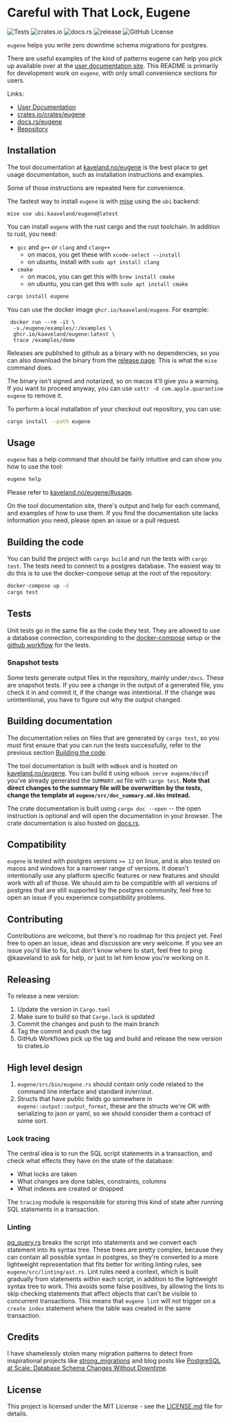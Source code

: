 # Careful with That Lock, Eugene

![Tests](https://github.com/kaaveland/eugene/actions/workflows/run_tests.yml/badge.svg?branch=main)
![crates.io](https://img.shields.io/crates/v/eugene.svg)
![docs.rs](https://img.shields.io/docsrs/eugene)
![release](https://img.shields.io/github/release-date/kaaveland/eugene)
![GitHub License](https://img.shields.io/github/license/kaaveland/eugene)

`eugene` helps you write zero downtime schema migrations for postgres. 

There are useful examples of the kind of patterns eugene can help you pick up
available over at the [user documentation site](https://kaveland.no/eugene). This README
is primarily for development work on `eugene`, with only small convenience sections
for users.

Links:

- [User Documentation](https://kaveland.no/eugene)
- [crates.io/crates/eugene](https://crates.io/crates/eugene)
- [docs.rs/eugene](https://docs.rs/eugene)
- [Repository](https://github.com/kaaveland/eugene)

## Installation

The tool documentation at [kaveland.no/eugene](https://kaveland.no/eugene) is the 
best place to get usage documentation, such as installation instructions and examples.

Some of those instructions are repeated here for convenience.

The fastest way to install `eugene` is with [mise](https://mise.jdx.dev/) using the `ubi` backend:

```shell
mise use ubi:kaaveland/eugene@latest
```

You can install `eugene` with the rust cargo and the rust toolchain. In addition to rust, you need:

- `gcc` and `g++` *or* `clang` and `clang++`
   + on macos, you get these with `xcode-select --install`
   + on ubuntu, install with `sudo apt install clang`
- `cmake`
   + on macos, you can get this with `brew install cmake`
   + on ubuntu, you can get this with `sudo apt install cmake`

```bash
cargo install eugene
```

You can use the docker image `ghcr.io/kaaveland/eugene`. For example:

```shell
 docker run --rm -it \
  -v./eugene/examples/:/examples \
  ghcr.io/kaaveland/eugene:latest \
  trace /examples/demo
```

Releases are published to github as a binary with no dependencies, so you can
also download the binary from the [release page](https://github.com/kaaveland/eugene/releases). This is what the `mise`
command does.

The binary isn't signed and notarized, so on macos it'll give you a warning. If you
want to proceed anyway, you can use `xattr -d com.apple.quarantine eugene` to remove it.

To perform a local installation of your checkout out repository, you can use:

```bash
cargo install --path eugene
```

## Usage

`eugene` has a help command that should be fairly intuitive and can show you how to use the tool:

```bash
eugene help
```

Please refer to [kaveland.no/eugene/#usage](https://kaveland.no/eugene/#usage).

On the tool documentation site, there's output and help for each command,
and examples of how to use them. If you find the documentation site lacks
information you need, please open an issue or a pull request.

## Building the code

You can build the project with `cargo build` and run the tests with 
`cargo test`. The tests need to connect to a postgres database. The
easiest way to do this is to use the docker-compose setup at the root
of the repository:

```bash
docker-compose up -d
cargo test
```
## Tests

Unit tests go in the same file as the code they test. They are 
allowed to use a database connection, corresponding to the 
[docker-compose](https://github.com/kaaveland/eugene/blob/main/docker-compose.yml) setup 
or the [github workflow](https://github.com/kaaveland/eugene/blob/main/.github/workflows/run_tests.yml)
for the tests.

### Snapshot tests

Some tests generate output files in the repository, mainly under`/docs`. These 
are snapshot tests. If you see a change in the output of a generated file, you check
it in and commit it, if the change was intentional. If the change was unintentional,
you have to figure out why the output changed.

## Building documentation

The documentation relies on files that are generated by `cargo test`,
so you must first ensure that you can run the tests successfully,
refer to the previous section [Building the code](#building-the-code).

The tool documentation is built with `mdBook` and is hosted on
[kaveland.no/eugene](https://kaveland.no/eugene). You can build it
using `mdbook serve eugene/docs`if you've already generated the
`SUMMARY.md` file with `cargo test`. **Note that direct changes to the
summary file will be overwritten by the tests, change the template
at `eugene/src/doc_summary.md.hbs` instead.**

The crate documentation is built using `cargo doc --open` -- the
open instruction is optional and will open the documentation in your
browser. The crate documentation is also hosted on 
[docs.rs](https://docs.rs/eugene/).

## Compatibility

`eugene` is tested with postgres versions `>= 12` on linux, and is
also tested on macos and windows for a narrower range of versions. 
It doesn't intentionally use any platform specific features or new 
features and should work with all of those. We should aim to be
compatible with all versions of postgres that are still supported 
by the postgres community, feel free to open an issue if you 
experience compatibility problems.

## Contributing

Contributions are welcome, but there's no roadmap for this project yet.
Feel free to open an issue, ideas and discussion are very welcome. If
you see an issue you'd like to fix, but don't know where to start, feel
free to ping @kaaveland to ask for help, or just to let him know you're
working on it.

## Releasing

To release a new version:
1. Update the version in `Cargo.toml`
2. Make sure to build so that `Cargo.lock` is updated
3. Commit the changes and push to the main branch
4. Tag the commit and push the tag
5. GitHub Workflows pick up the tag and build and release the new version to crates.io

## High level design

1. `eugene/src/bin/eugene.rs` should contain only code related to the command line interface 
   and standard in/err/out.
2. Structs that have public fields go somewhere in `eugene::output::output_format`, these
   are the structs we're OK with serializing to json or yaml, so we should consider them
   a contract of some sort.

### Lock tracing

The central idea is to run the SQL script statements in a transaction, and check what effects
they have on the state of the database:

- What locks are taken
- What changes are done tables, constraints, columns
- What indexes are created or dropped

The `tracing` module is responsible for storing this kind of state after running SQL statements
in a transaction.


### Linting

[pg_query.rs](https://github.com/pganalyze/pg_query.rs) breaks the script into statements and we convert
each statement into its syntax tree. These trees are pretty complex, because they can contain all possible
syntax in postgres, so they're converted to a more lightweight representation that fits better
for writing linting rules, see `eugene/src/linting/ast.rs`. Lint rules need a context, which is built gradually
from statements within each script, in addition to the lightweight syntax tree to work. This avoids some
false positives, by allowing the lints to skip checking statements that affect objects that can't be visible
to concurrent transactions. This means that `eugene lint` will not trigger on a `create index` statement
where the table was created in the same transaction.

## Credits

I have shamelessly stolen many migration patterns to detect from inspirational projects like
[strong_migrations](https://github.com/ankane/strong_migrations) and blog posts like
[PostgreSQL at Scale: Database Schema Changes Without Downtime](https://medium.com/paypal-tech/postgresql-at-scale-database-schema-changes-without-downtime-20d3749ed680).

## License

This project is licensed under the MIT License - see the [LICENSE.md](LICENSE.md) file for details.
